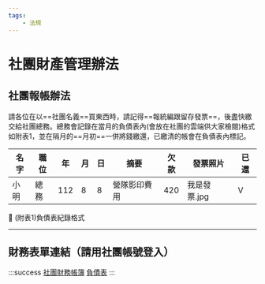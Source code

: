 ```yaml
---
tags:
    - 法規
---
```

# 社團財產管理辦法

## 社團報帳辦法

請各位在以==社團名義==買東西時，請記得==報統編跟留存發票==，後盡快繳交給社團總務。總務會記錄在當月的負債表內(會放在社團的雲端供大家檢閱)格式如附表1，並在隔月的==月初==一併將錢繳還，已繳清的帳會在負債表內標記。

| 名字 | 職位 | 年 | 月 | 日 | 摘要 | 欠款 | 發票照片 | 已還 |
| --- | --- | --- | --- | --- | --- | --- | --- | --- |
| 小明 | 總務 | 112 | 8 | 8 | 營隊影印費用 | 420 | 我是發票.jpg | V |

:arrow_up_small: (附表1)負債表紀錄格式

---

## 財務表單連結（請用社團帳號登入）

:::success
[社團財務帳簿](https://docs.google.com/spreadsheets/d/1B6ia_3coz02BmrRrIGOU9CBWrSsZEWkJO33zKpaFntg/edit#gid=0)
[負債表](https://docs.google.com/spreadsheets/d/1EDZHpv40rdTMhhVBNL7iKYOg3JPZpWYG-DbDpov29k8/edit#gid=0)
:::

